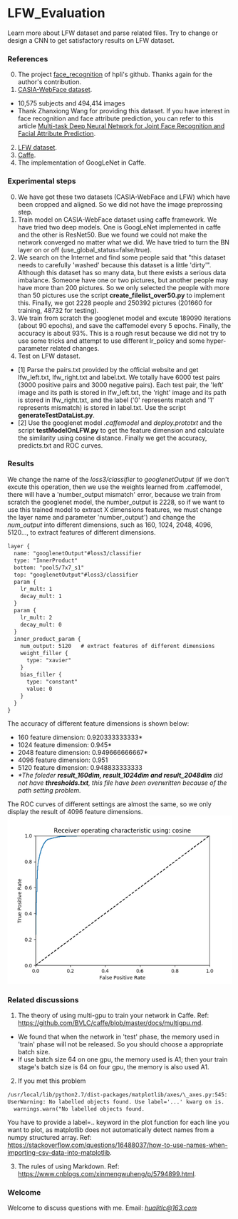 # LFW_Evaluation
Learn more about LFW dataset and parse related files. Try to change or design a CNN to get satisfactory results on LFW dataset.


### References
0. The project [face_recognition](https://github.com/hqli/face_recognition/blob/master/) of hpli's github. Thanks again for the author's contribution.
1. [CASIA-WebFace dataset](http://www.cbsr.ia.ac.cn/english/CASIA-WebFace-Database.html).
- 10,575 subjects and 494,414 images
- Thank Zhanxiong Wang for providing this dataset. If you have interest in face recognition and face attribute prediction, you can refer to this article [Multi-task Deep Neural Network for Joint Face Recognition and Facial Attribute Prediction](https://dl.acm.org/citation.cfm?id=3078973).
2. [LFW dataset](http://vis-www.cs.umass.edu/lfw/).
3. [Caffe](http://caffe.berkeleyvision.org/).
4. The implementation of GoogLeNet in Caffe.


### Experimental steps
0. We have got these two datasets (CASIA-WebFace and LFW) which have been cropped and aligned. So we did not have the image preprossing step.
1. Train model on CASIA-WebFace dataset using caffe framework. We have tried two deep models. One is GoogLeNet implemented in caffe and the other is ResNet50. Bue we found we could not make the network converged no matter what we did. We have tried to turn the BN layer on or off (use_global_status=false/true).
2. We search on the Internet and find some people said that "this dataset needs to carefully 'washed' because this dataset is a little 'dirty'". Although this dataset has so many data, but there exists a serious data imbalance. Someone have one or two pictures, but another people may have more than 200 pictures. So we only selected the people with more than 50 pictures use the script **create_filelist_over50.py** to implement this. Finally, we got 2228 people and 250392 pictures (201660 for training, 48732 for testing).
3. We train from scratch the googlenet model and excute 189090 iterations (about 90 epochs), and save the caffemodel every 5 epochs. Finally, the accuracy is about 93%. This is a rough resut because we did not try to use some tricks and attempt to use different lr_policy and some hyper-parameter related changes.
4. Test on LFW dataset.
- [1] Parse the pairs.txt provided by the official website and get lfw_left.txt, lfw_right.txt and label.txt. We totally have 6000 test pairs (3000 positive pairs and 3000 negative pairs). Each test pair, the 'left' image and its path is stored in lfw_left.txt, the 'right' image and its path is stored in lfw_right.txt, and the label ('0' represents match and '1' represents mismatch) is stored in label.txt. Use the script **generateTestDataList.py**.
- [2] Use the googlenet model *.caffemodel* and *deploy.prototxt* and the script **testModelOnLFW.py** to get the feature dimension and calculate the similarity using cosine distance. Finally we get the accuracy, predicts.txt and ROC curves.


### Results
We change the name of the *loss3/classifier* to *googlenetOutput* (if we don't excute this operation, then we use the weights learned from .caffemodel, there will have a 'number_output mismatch' error, because we train from scratch the googlenet model, the number_output is 2228, so if we want to use this trained model to extract X dimensions features, we must change the layer name and parameter 'number_output') and change the *num_output* into different dimensions, such as 160, 1024, 2048, 4096, 5120..., to extract features of different dimensions.
```
layer {
  name: "googlenetOutput"#loss3/classifier
  type: "InnerProduct"
  bottom: "pool5/7x7_s1"
  top: "googlenetOutput"#loss3/classifier
  param {
    lr_mult: 1
    decay_mult: 1
  }
  param {
    lr_mult: 2
    decay_mult: 0
  }
  inner_product_param {
    num_output: 5120   # extract features of different dimensions
    weight_filler {
      type: "xavier"
    }
    bias_filler {
      type: "constant"
      value: 0
    }
  }
}
```
The accuracy of different feature dimensions is shown below:
- 160  feature dimension: 0.920333333333\* 
- 1024 feature dimension: 0.945\*
- 2048 feature dimension: 0.949666666667\*
- 4096 feature dimension: 0.951
- 5120 feature dimension: 0.948833333333 <br>
- *\*The foleder **result_160dim, result_1024dim and result_2048dim** did not have **thresholds.txt**, this file have been overwritten because of the path setting problem.*

The ROC curves of different settings are almost the same, so we only display the result of 4096 feature dimensions.
![image](https://github.com/hualitlc/LFW_Evaluation/blob/master/result_4096dim/GoogLeNet_6000_189090_roc.png)

### Related discussions
1. The theory of using multi-gpu to train your network in Caffe. Ref: https://github.com/BVLC/caffe/blob/master/docs/multigpu.md. 
- We found that when the network in 'test' phase, the memory used in 'train' phase will not be released. So you should choose a appropriate batch size. 
- If use batch size 64 on one gpu, the memory used is A1; then your train stage's batch size is 64 on four gpu, the memory is also used A1.
2. If you met this problem
```
/usr/local/lib/python2.7/dist-packages/matplotlib/axes/\_axes.py:545: UserWarning: No labelled objects found. Use label='...' kwarg on is.
  warnings.warn("No labelled objects found.
```
You have to provide a label=.. keyword in the plot function for each line you want to plot, as matplotlib does not automatically detect names from a numpy structured array. Ref: https://stackoverflow.com/questions/16488037/how-to-use-names-when-importing-csv-data-into-matplotlib.

3. The rules of using Markdown. Ref: https://www.cnblogs.com/xinmengwuheng/p/5794899.html.


### Welcome
Welcome to discuss questions with me. Email: *hualitlc@163.com*



